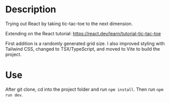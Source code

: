 # Description

Trying out React by taking tic-tac-toe to the next dimension.

Extending on the React tutorial: https://react.dev/learn/tutorial-tic-tac-toe

First addition is a randomly generated grid size. I also improved styling with Tailwind CSS, changed to TSX/TypeScript, and moved to Vite to build the project.

# Use
After git clone, cd into the project folder and run `npm install`. Then run `npm run dev`.
